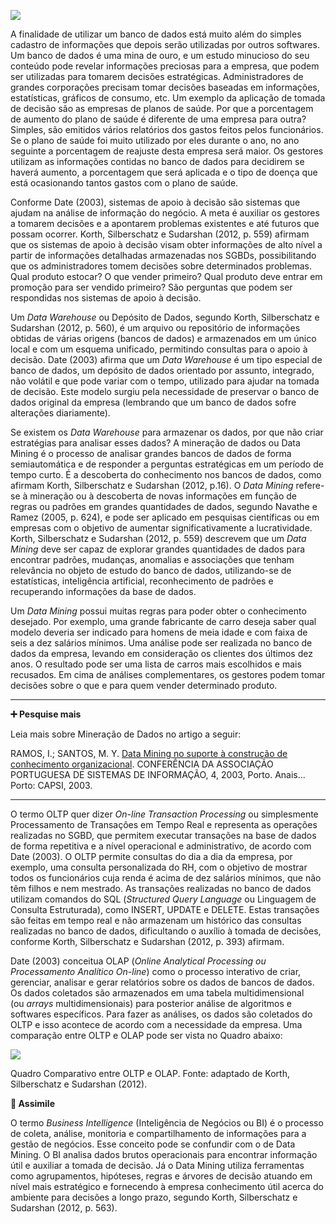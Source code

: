 [![](https://ampli-images.s3.amazonaws.com/production/b8964c6d-3c5b-4351-97bc-9c1db16e9b27/original)](https://ampli-images.s3.amazonaws.com/production/b8964c6d-3c5b-4351-97bc-9c1db16e9b27/original)

A finalidade de utilizar um banco de dados está muito além do simples cadastro de informações que depois serão utilizadas por outros softwares. Um banco de dados é uma mina de ouro, e um estudo minucioso do seu conteúdo pode revelar informações preciosas para a empresa, que podem ser utilizadas para tomarem decisões estratégicas. Administradores de grandes corporações precisam tomar decisões baseadas em informações, estatísticas, gráficos de consumo, etc. Um exemplo da aplicação de tomada de decisão são as empresas de planos de saúde. Por que a porcentagem de aumento do plano de saúde é diferente de uma empresa para outra? Simples, são emitidos vários relatórios dos gastos feitos pelos funcionários. Se o plano de saúde foi muito utilizado por eles durante o ano, no ano seguinte a porcentagem de reajuste desta empresa será maior. Os gestores utilizam as informações contidas no banco de dados para decidirem se haverá aumento, a porcentagem que será aplicada e o tipo de doença que está ocasionando tantos gastos com o plano de saúde.

Conforme Date (2003), sistemas de apoio à decisão são sistemas que ajudam na análise de informação do negócio. A meta é auxiliar os gestores a tomarem decisões e a apontarem problemas existentes e até futuros que possam ocorrer. Korth, Silberschatz e Sudarshan (2012, p. 559) afirmam que os sistemas de apoio à decisão visam obter informações de alto nível a partir de informações detalhadas armazenadas nos SGBDs, possibilitando que os administradores tomem decisões sobre determinados problemas. Qual produto estocar? O que vender primeiro? Qual produto deve entrar em promoção para ser vendido primeiro? São perguntas que podem ser respondidas nos sistemas de apoio à decisão.

Um _Data Warehouse_ ou Depósito de Dados, segundo Korth, Silberschatz e Sudarshan (2012, p. 560), é um arquivo ou repositório de informações obtidas de várias origens (bancos de dados) e armazenados em um único local e com um esquema unificado, permitindo consultas para o apoio à decisão. Date (2003) afirma que um _Data Warehouse_ é um tipo especial de banco de dados, um depósito de dados orientado por assunto, integrado, não volátil e que pode variar com o tempo, utilizado para ajudar na tomada de decisão. Este modelo surgiu pela necessidade de preservar o banco de dados original da empresa (lembrando que um banco de dados sofre alterações diariamente).

Se existem os _Data Warehouse_ para armazenar os dados, por que não criar estratégias para analisar esses dados? A mineração de dados ou Data Mining é o processo de analisar grandes bancos de dados de forma semiautomática e de responder a perguntas estratégicas em um período de tempo curto. É a descoberta do conhecimento nos bancos de dados, como afirmam Korth, Silberschatz e Sudarshan (2012, p.16). O _Data Mining_ refere-se à mineração ou à descoberta de novas informações em função de regras ou padrões em grandes quantidades de dados, segundo Navathe e Ramez (2005, p. 624), e pode ser aplicado em pesquisas científicas ou em empresas com o objetivo de aumentar significativamente a lucratividade. Korth, Silberschatz e Sudarshan (2012, p. 559) descrevem que um _Data Mining_ deve ser capaz de explorar grandes quantidades de dados para encontrar padrões, mudanças, anomalias e associações que tenham relevância no objeto de estudo do banco de dados, utilizando-se de estatísticas, inteligência artificial, reconhecimento de padrões e recuperando informações da base de dados.

Um _Data Mining_ possui muitas regras para poder obter o conhecimento desejado. Por exemplo, uma grande fabricante de carro deseja saber qual modelo deveria ser indicado para homens de meia idade e com faixa de seis a dez salários mínimos. Uma análise pode ser realizada no banco de dados da empresa, levando em consideração os clientes dos últimos dez anos. O resultado pode ser uma lista de carros mais escolhidos e mais recusados. Em cima de análises complementares, os gestores podem tomar decisões sobre o que e para quem vender determinado produto.

_______

**➕ Pesquise mais**

Leia mais sobre Mineração de Dados no artigo a seguir:

RAMOS, I.; SANTOS, M. Y. [Data Mining no suporte à construção de conhecimento organizacional](https://www.semanticscholar.org/paper/Data-mining-no-suporte-%C3%A0-constru%C3%A7%C3%A3o-de-conhecimento-Ramos-Santos/ab3d78fd5462c1468d71e123f09adffe3af266f9). CONFERÊNCIA DA ASSOCIAÇÃO PORTUGUESA DE SISTEMAS DE INFORMAÇÃO, 4, 2003, Porto. Anais... Porto: CAPSI, 2003.

_______

O termo OLTP quer dizer _On-line Transaction Processing_ ou simplesmente Processamento de Transações em Tempo Real e representa as operações realizadas no SGBD, que permitem executar transações na base de dados de forma repetitiva e a nível operacional e administrativo, de acordo com Date (2003). O OLTP permite consultas do dia a dia da empresa, por exemplo, uma consulta personalizada do RH, com o objetivo de mostrar todos os funcionários cuja renda é acima de dez salários mínimos, que não têm filhos e nem mestrado. As transações realizadas no banco de dados utilizam comandos do SQL (_Structured Query Language_ ou Linguagem de Consulta Estruturada), como INSERT, UPDATE e DELETE. Estas transações são feitas em tempo real e não armazenam um histórico das consultas realizadas no banco de dados, dificultando o auxílio à tomada de decisões, conforme Korth, Silberschatz e Sudarshan (2012, p. 393) afirmam.

Date (2003) conceitua OLAP (_Online Analytical Processing ou Processamento Analítico On-line_) como o processo interativo de criar, gerenciar, analisar e gerar relatórios sobre os dados de bancos de dados. Os dados coletados são armazenados em uma tabela multidimensional (ou _arrays_ multidimensionais) para posterior análise de algoritmos e softwares específicos. Para fazer as análises, os dados são coletados do OLTP e isso acontece de acordo com a necessidade da empresa. Uma comparação entre OLTP e OLAP pode ser vista no Quadro abaixo:

[![](https://ampli-images.s3.amazonaws.com/production/977f4d95-86ea-4a45-ba25-0fe96957673f/original)](https://ampli-images.s3.amazonaws.com/production/977f4d95-86ea-4a45-ba25-0fe96957673f/original)

Quadro Comparativo entre OLTP e OLAP. Fonte: adaptado de Korth, Silberschatz e Sudarshan (2012).

**🔁 Assimile**

O termo _Business Intelligence_ (Inteligência de Negócios ou BI) é o processo de coleta, análise, monitoria e compartilhamento de informações para a gestão de negócios. Esse conceito pode se confundir com o de Data Mining. O BI analisa dados brutos operacionais para encontrar informação útil e auxiliar a tomada de decisão. Já o Data Mining utiliza ferramentas como agrupamentos, hipóteses, regras e árvores de decisão atuando em nível mais estratégico e fornecendo à empresa conhecimento útil acerca do ambiente para decisões a longo prazo, segundo Korth, Silberschatz e Sudarshan (2012, p. 563).
